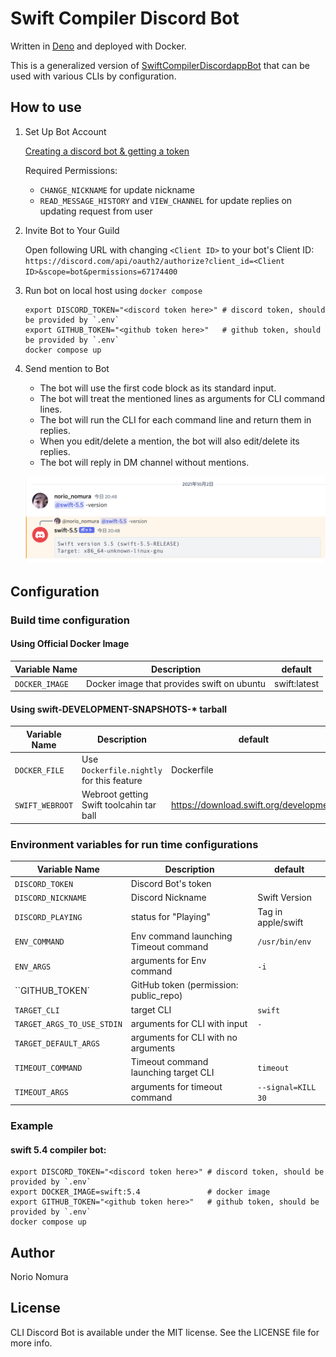 # Swift Compiler Discord Bot

Written in [Deno](https://deno.land) and deployed with Docker.

This is a generalized version of [SwiftCompilerDiscordappBot](https://github.com/norio-nomura/SwiftCompilerDiscordappBot) that can be used with various CLIs by configuration.

## How to use

1. Set Up Bot Account

   [Creating a discord bot & getting a token](https://github.com/reactiflux/discord-irc/wiki/Creating-a-discord-bot-&-getting-a-token)

   Required Permissions:

   - `CHANGE_NICKNAME` for update nickname
   - `READ_MESSAGE_HISTORY` and `VIEW_CHANNEL` for update replies on updating
     request from user

2. Invite Bot to Your Guild

   Open following URL with changing `<Client ID>` to your bot's Client ID:
   `https://discord.com/api/oauth2/authorize?client_id=<Client ID>&scope=bot&permissions=67174400`

3. Run bot on local host using `docker compose`
   ```terminal.sh-session
   export DISCORD_TOKEN="<discord token here>" # discord token, should be provided by `.env`
   export GITHUB_TOKEN="<github token here>"   # github token, should be provided by `.env`
   docker compose up
   ```

4. Send mention to Bot

   - The bot will use the first code block as its standard input.
   - The bot will treat the mentioned lines as arguments for CLI command lines.
   - The bot will run the CLI for each command line and return them in replies.
   - When you edit/delete a mention, the bot will also edit/delete its replies.
   - The bot will reply in DM channel without mentions.

   ![screenshot](screenshot.png)

## Configuration

### Build time configuration

#### Using Official Docker Image

| Variable Name  | Description                                | default                     |
| -------------- | ------------------------------------------ | --------------------------- |
| `DOCKER_IMAGE` | Docker image that provides swift on ubuntu | swift:latest                |

#### Using swift-DEVELOPMENT-SNAPSHOTS-* tarball

| Variable Name   | Description                               | default                                |
| --------------- | ----------------------------------------- | -------------------------------------- |
| `DOCKER_FILE`   | Use `Dockerfile.nightly` for this feature | Dockerfile                             |
| `SWIFT_WEBROOT` | Webroot getting Swift toolcahin tar ball  | https://download.swift.org/development |

### Environment variables for run time configurations

| Variable Name              | Description                            | default            |
| -------------------------- | -------------------------------------- | ------------------ |
| `DISCORD_TOKEN`            | Discord Bot's token                    |                    |
| `DISCORD_NICKNAME`         | Discord Nickname                       | Swift Version      |
| `DISCORD_PLAYING`          | status for "Playing"                   | Tag in apple/swift |
| `ENV_COMMAND`              | Env command launching Timeout command  | `/usr/bin/env`     |
| `ENV_ARGS`                 | arguments for Env command              | `-i`               |
| ``GITHUB_TOKEN`            | GitHub token (permission: public_repo) |                    |
| `TARGET_CLI`               | target CLI                             | `swift`            |
| `TARGET_ARGS_TO_USE_STDIN` | arguments for CLI with input           | `-`                |
| `TARGET_DEFAULT_ARGS`      | arguments for CLI with no arguments    |                    |
| `TIMEOUT_COMMAND`          | Timeout command launching target CLI   | `timeout`          |
| `TIMEOUT_ARGS`             | arguments for timeout command          | `--signal=KILL 30` |

### Example

#### swift 5.4 compiler bot:

```terminal.sh-session
export DISCORD_TOKEN="<discord token here>" # discord token, should be provided by `.env`
export DOCKER_IMAGE=swift:5.4               # docker image
export GITHUB_TOKEN="<github token here>"   # github token, should be provided by `.env`
docker compose up
```

## Author

Norio Nomura

## License

CLI Discord Bot is available under the MIT license. See the LICENSE file for
more info.
